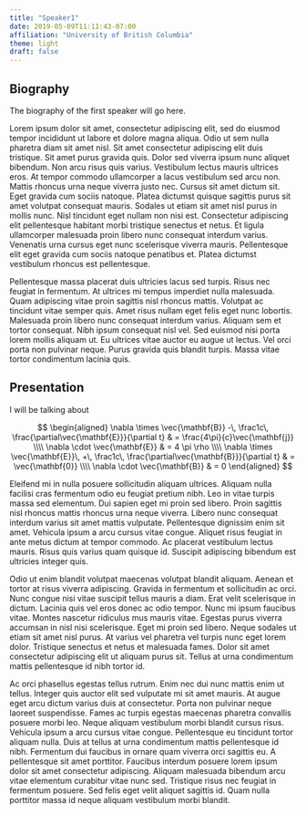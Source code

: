 ```yaml
---
title: "Speaker1"
date: 2019-05-09T11:11:43-07:00
affiliation: "University of British Columbia"
theme: light
draft: false
---
```

## Biography

The biography of the first speaker will go here. 

Lorem ipsum dolor sit amet, consectetur adipiscing elit, sed do eiusmod tempor
incididunt ut labore et dolore magna aliqua. Odio ut sem nulla pharetra diam sit
amet nisl. Sit amet consectetur adipiscing elit duis tristique. Sit amet purus
gravida quis. Dolor sed viverra ipsum nunc aliquet bibendum. Non arcu risus quis
varius. Vestibulum lectus mauris ultrices eros. At tempor commodo ullamcorper a
lacus vestibulum sed arcu non. Mattis rhoncus urna neque viverra justo nec.
Cursus sit amet dictum sit. Eget gravida cum sociis natoque. Platea dictumst
quisque sagittis purus sit amet volutpat consequat mauris. Sodales ut etiam sit
amet nisl purus in mollis nunc. Nisl tincidunt eget nullam non nisi est.
Consectetur adipiscing elit pellentesque habitant morbi tristique senectus et
netus. Et ligula ullamcorper malesuada proin libero nunc consequat interdum
varius. Venenatis urna cursus eget nunc scelerisque viverra mauris. Pellentesque
elit eget gravida cum sociis natoque penatibus et. Platea dictumst vestibulum
rhoncus est pellentesque.

Pellentesque massa placerat duis ultricies lacus sed turpis. Risus nec feugiat
in fermentum. At ultrices mi tempus imperdiet nulla malesuada. Quam adipiscing
vitae proin sagittis nisl rhoncus mattis. Volutpat ac tincidunt vitae semper
quis. Amet risus nullam eget felis eget nunc lobortis. Malesuada proin libero
nunc consequat interdum varius. Aliquam sem et tortor consequat. Nibh ipsum
consequat nisl vel. Sed euismod nisi porta lorem mollis aliquam ut. Eu ultrices
vitae auctor eu augue ut lectus. Vel orci porta non pulvinar neque. Purus
gravida quis blandit turpis. Massa vitae tortor condimentum lacinia quis.

## Presentation

I will be talking about

$$
\begin{aligned}
  \nabla \times \vec{\mathbf{B}} -\, \frac1c\, \frac{\partial\vec{\mathbf{E}}}{\partial t} & = \frac{4\pi}{c}\vec{\mathbf{j}} \\\\ 
  \nabla \cdot \vec{\mathbf{E}} & = 4 \pi \rho \\\\ 
  \nabla \times \vec{\mathbf{E}}\, +\, \frac1c\, \frac{\partial\vec{\mathbf{B}}}{\partial t} & =
\vec{\mathbf{0}} \\\\ 
  \nabla \cdot \vec{\mathbf{B}} & = 0
\end{aligned}
$$

Eleifend mi in nulla posuere sollicitudin aliquam ultrices. Aliquam nulla
facilisi cras fermentum odio eu feugiat pretium nibh. Leo in vitae turpis massa
sed elementum. Dui sapien eget mi proin sed libero. Proin sagittis nisl rhoncus
mattis rhoncus urna neque viverra. Libero nunc consequat interdum varius sit
amet mattis vulputate. Pellentesque dignissim enim sit amet. Vehicula ipsum a
arcu cursus vitae congue. Aliquet risus feugiat in ante metus dictum at tempor
commodo. Ac placerat vestibulum lectus mauris. Risus quis varius quam quisque
id. Suscipit adipiscing bibendum est ultricies integer quis.

Odio ut enim blandit volutpat maecenas volutpat blandit aliquam. Aenean et
tortor at risus viverra adipiscing. Gravida in fermentum et sollicitudin ac
orci. Nunc congue nisi vitae suscipit tellus mauris a diam. Erat velit
scelerisque in dictum. Lacinia quis vel eros donec ac odio tempor. Nunc mi ipsum
faucibus vitae. Montes nascetur ridiculus mus mauris vitae. Egestas purus
viverra accumsan in nisl nisi scelerisque. Eget mi proin sed libero. Neque
sodales ut etiam sit amet nisl purus. At varius vel pharetra vel turpis nunc
eget lorem dolor. Tristique senectus et netus et malesuada fames. Dolor sit amet
consectetur adipiscing elit ut aliquam purus sit. Tellus at urna condimentum
mattis pellentesque id nibh tortor id.

Ac orci phasellus egestas tellus rutrum. Enim nec dui nunc mattis enim ut
tellus. Integer quis auctor elit sed vulputate mi sit amet mauris. At augue eget
arcu dictum varius duis at consectetur. Porta non pulvinar neque laoreet
suspendisse. Fames ac turpis egestas maecenas pharetra convallis posuere morbi
leo. Neque aliquam vestibulum morbi blandit cursus risus. Vehicula ipsum a arcu
cursus vitae congue. Pellentesque eu tincidunt tortor aliquam nulla. Duis at
tellus at urna condimentum mattis pellentesque id nibh. Fermentum dui faucibus
in ornare quam viverra orci sagittis eu. A pellentesque sit amet porttitor.
Faucibus interdum posuere lorem ipsum dolor sit amet consectetur adipiscing.
Aliquam malesuada bibendum arcu vitae elementum curabitur vitae nunc sed.
Tristique risus nec feugiat in fermentum posuere. Sed felis eget velit aliquet
sagittis id. Quam nulla porttitor massa id neque aliquam vestibulum morbi
blandit.
